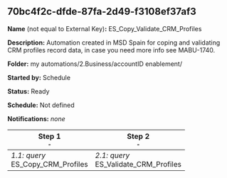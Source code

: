 ## 70bc4f2c-dfde-87fa-2d49-f3108ef37af3

**Name** (not equal to External Key)**:** ES_Copy_Validate_CRM_Profiles

**Description:** Automation created in MSD Spain for coping and validating CRM profiles record data, in case you need more info see MABU-1740.

**Folder:** my automations/2.Business/accountID enablement/

**Started by:** Schedule

**Status:** Ready

**Schedule:** Not defined

**Notifications:** _none_


| Step 1<br>_<small>-</small>_ | Step 2<br>_<small>-</small>_ |
| --- | --- |
| _1.1: query_<br>ES_Copy_CRM_Profiles | _2.1: query_<br>ES_Validate_CRM_Profiles |

